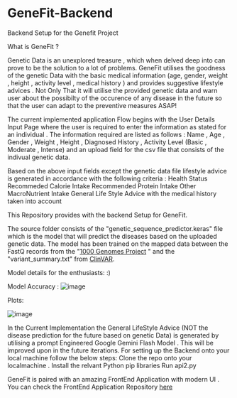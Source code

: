 # GeneFit-Backend
Backend Setup for the Genefit Project 

What is GeneFit ? 

Genetic Data is an unexplored treasure , which when delved deep into can prove to be the solution to a lot of problems. GeneFit utilises the goodness of the genetic Data with the basic medical information (age, gender, weight , height , activity level , medical history ) and provides suggestive lifestyle  advices . Not Only That it will utilise the provided genetic data and warn user about the possibilty of the occurence of any disease in the future so that the user can adapt to the preventive measures ASAP!

The current implemented application Flow begins with the User Details Input Page where the user is required to enter the information as stated for an individual . 
The information required are listed as follows : 
Name , Age , Gender , Weight , Height , Diagnosed History , Activity Level (Basic , Moderate , Intense) 
and an upload field for the csv file that consists of the indivual genetic data. 

Based on the above input fields except the genetic data file lifestyle advice is generated in accordance with the following criteria : 
Health Status 
Recommeded Calorie Intake
Recommended Protein Intake
Other MacroNutrient Intake 
General Life Style Advice with the medical history taken into account

This Repository provides with the backend Setup for GeneFit. 

The source folder consists of the "genetic_sequence_predictor.keras" file which is the model that will predict the diseases based on the uploaded genetic data. The model has been trained on the mapped data between the FastQ records from the "[1000 Genomes Project]([url](https://www.internationalgenome.org/)) " and the "variant_summary.txt" from [ClinVAR](https://www.ncbi.nlm.nih.gov/clinvar/). 

Model details for the enthusiasts: :)

Model Accuracy :
![image](https://github.com/user-attachments/assets/1b531687-665c-4938-beff-2729335ebe5a)

Plots: 

![image](https://github.com/user-attachments/assets/2cf5c006-8a23-4327-9a5c-3aff0fb8ffe7)



In the Current Implementation the General LifeStyle Advice (NOT the disease prediction for the future based on genetic Data) is generated by utilising a prompt Engineered Google Gemini Flash Model . This will be improved upon in the future iterations. 
For setting up the Backend onto your local machine follow the below steps: 
Clone the repo onto your localmachine . 
Install the relvant Python pip libraries 
Run api2.py





GeneFit is paired with an amazing FrontEnd Application with modern UI . You can check the FrontEnd Application Repository [here](https://github.com/vishalverma9572/medecro_frontend)




